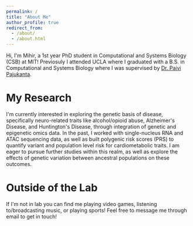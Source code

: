 ```yaml
---
permalink: /
title: "About Me"
author_profile: true
redirect_from: 
  - /about/
  - /about.html
---
```


Hi, I'm Mihir, a 1st year PhD student in Computational and Systems Biology (CSB) at MIT! Previosuly I attended UCLA where I graduated with a B.S. in Computational and Systems Biology where I was supervised by [Dr. Paivi Pajukanta](https://pajukantalab.dgsom.ucla.edu/).

My Research
======
I'm currently interested in exploring the genetic basis of disease, specifically neuro-related traits like alcohol/opioid abuse, Alzheimer's Disease, and Huntington's Disease, through integration of genetic and epigenetic omics data. In the past, I worked with single-nucleus RNA and ATAC sequencing data, as well as built polygenic risk scores (PRS) to quantify variant and population level risk for cardiometabolic traits. I am eager to pursue further studies within this realm, as well as explore the effects of genetic variation between ancestral populations on these outcomes.

Outside of the Lab
======
If I'm not in lab you can find me playing video games, listening to/broadcasting music, or playing sports! Feel free to message me through email to get in touch!
